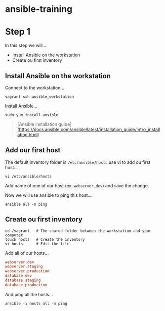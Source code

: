 
# ansible-training

# Step 1

In this step we will...

- Install Ansible on the workstation
- Create ou first inventory

## Install Ansible on the workstation

Connect to the workstation...

```Shell
vagrant ssh ansible_workstation
```

Install Ansible...

```Shell
sudo yum install ansible
```

>[Ansible installation guide]
(https://docs.ansible.com/ansible/latest/installation_guide/intro_installation.html)

## Add our first host

The default inventory folder is `/etc/ansible/hosts`
use vi to add ou first host...

```Shell
vi /etc/ansible/hosts
```

Add name of one of our host (ex: `webserver.dev`) and save the change.

Now we will use ansible to ping this host...

```Shell
ansible all -m ping
```

## Create ou first inventory

```Shell
cd /vagrant   # The shared folder between the workstation and your computer
touch hosts   # Create the inventory
vi hosts      # Edit the file
```

Add all of our hosts...

```INI
webserver.dev
webserver.staging
webserver.production
database.dev
database.staging
database.production
```

And ping all the hosts...

```Shell
ansible -i hosts all -m ping
````

